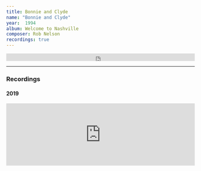 ```yaml
---
title: Bonnie and Clyde
name: "Bonnie and Clyde"
year:  1994
album: Welcome to Nashville
composer: Rob Nelson
recordings: true
---
```

<iframe width="100%" height="20" scrolling="no" frameborder="no" allow="autoplay" src="https://w.soundcloud.com/player/?url=https%3A//api.soundcloud.com/tracks/496853313&color=%23ff5500&inverse=false&auto_play=false&show_user=true"></iframe>

<hr/>
<h3>Recordings</h3>

<h4>2019</h4>
<iframe width="100%" height="166" scrolling="no" frameborder="no" allow="autoplay" src="https://w.soundcloud.com/player/?url=https%3A//api.soundcloud.com/tracks/496853313&color=%23ff5500&auto_play=false&hide_related=false&show_comments=true&show_user=true&show_reposts=false&show_teaser=true"></iframe>

